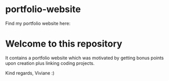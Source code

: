 # portfolio-website
Find my portfolio website here:

# Welcome to this repository
It contains a portfolio website which was motivated by getting bonus points upon creation plus linking coding projects.

Kind regards, Viviane :)
